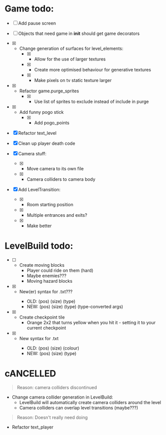 # Game todo:

- [ ] Add pause screen

- [ ] Objects that need game in __init__ should get game decorators

- [x] - Change generation of surfaces for level_elements:
    - [x] - Allow for the use of larger textures
    - [x] - Create more optimised behaviour for generative textures
    - [x] - Make pixels on tv static texture larger

- [x] - Refactor game.purge_sprites
    - [x] - Use list of sprites to exclude instead of include in purge

- [x] - Add funny pogo stick
    - [x] - Add pogo_points

- [x] Refactor text_level

- [x] Clean up player death code

- [x] Camera stuff:
    - [x] - Move camera to its own file
    - [x] - Camera colliders to camera body

- [x] Add LevelTransition:
    - [x] - Room starting position
    - [x] - Multiple entrances and exits?
    - [x] - Make better


# LevelBuild todo:

- [ ] - Create moving blocks
    - Player could ride on them (hard)
    - Maybe enemies???
    - Moving hazard blocks

- [x] - New(er) syntax for <level>.txt???
    - OLD: (pos) (size) (type) <some args>
    - NEW: (pos) (size) (type) (type-converted args)

- [x] - Create checkpoint tile
    - Orange 2x2 that turns yellow when you hit it - setting it to your current checkpoint

- [x] - New syntax for <level>.txt
    - OLD: (pos) (size) (colour)
    - NEW: (pos) (size) (type)


# cANCELLED

> Reason: camera colliders discontinued

- Change camera collider generation in LevelBuild:
    - LevelBuild will automatically create camera colliders around the level
    - Camera colliders can overlap level transitions (maybe???)

> Reason: Doesn't really need doing

- Refactor text_player
